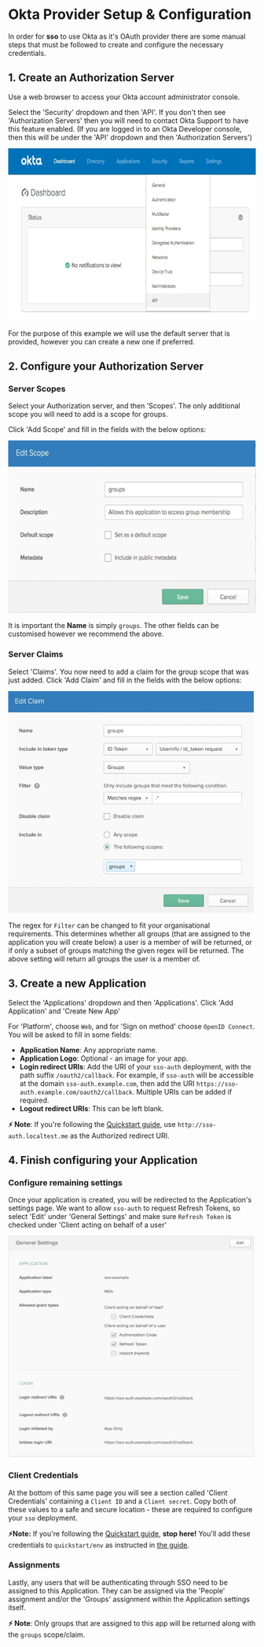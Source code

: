 # Okta Provider Setup & Configuration

In order for **sso** to use Okta as it's OAuth provider there are some manual steps that must
be followed to create and configure the necessary credentials.

## 1. Create an Authorization Server
Use a web browser to access your Okta account administrator console.

Select the 'Security' dropdown and then 'API'. If you don't then see 'Authorization Servers' then
you will need to contact Okta Support to have this feature enabled.
(If you are logged in to an Okta Developer console, then this will be under the 'API' dropdown and then 'Authorization Servers')

<img src="img/okta/okta-homepage-api.jpg" width="650" height="350">

For the purpose of this example we will use the default server that is provided, however you can create a new one if preferred.

## 2. Configure your Authorization Server

### Server Scopes

Select your Authorization server, and then 'Scopes'. The only additional scope you will need to add is a scope for groups.

Click 'Add Scope' and fill in the fields with the below options:

<img src="img/okta/okta-auth-server-scope.jpg" width="650" height="350">

It is important the **Name** is simply `groups`. The other fields can be customised however we recommend the above.

### Server Claims

Select 'Claims'. You now need to add a claim for the group scope that was just added.
Click 'Add Claim' and fill in the fields with the below options:

<img src="img/okta/okta-auth-server-claims.jpg" width="500" height="450">

The regex for `Filter` can be changed to fit your organisational requirements.
This determines whether all groups (that are assigned to the application you will create below)
a user is a member of will be returned, or if only a subset of groups matching the given regex will be returned.
The above setting will return all groups the user is a member of.

## 3. Create a new Application
Select the 'Applications' dropdown and then 'Applications'. Click 'Add Application' and 'Create New App'

For 'Platform', choose `Web`, and for 'Sign on method' choose `OpenID Connect`. You will be asked to fill in some fields:
- **Application Name**: Any appropriate name.
-  **Application Logo**: Optional - an image for your app.
-  **Login redirect URIs**: Add the URI of your `sso-auth` deployment, with the path suffix `/oauth2/callback`.
    For example, if `sso-auth` will be accessible at the domain `sso-auth.example.com`, then add the URI
    `https://sso-auth.example.com/oauth2/callback`. Multiple URIs can be added if required.
-  **Logout redirect URIs**: This can be left blank.

**⚡️ Note**: If you're following the [Quickstart guide](https://github.com/buzzfeed/sso/blob/master/docs/quickstart.md), use `http://sso-auth.localtest.me` as the Authorized redirect URI.

## 4. Finish configuring your Application

### Configure remaining settings

Once your application is created, you will be redirected to the Application's settings page.
We want to allow `sso-auth` to request Refresh Tokens, so select 'Edit' under 'General Settings'
and make sure `Refresh Token` is checked under 'Client acting on behalf of a user'

<img src="img/okta/okta-app-settings.jpg" width="500" height="450">

### Client Credentials

At the bottom of this same page you will see a section called 'Client Credentials' containing a `Client ID` and a `Client secret`.
Copy both of these values to a safe and secure location - these are required to configure your `sso` deployment.

**⚡️Note:**  If you're following the  [Quickstart guide](https://github.com/buzzfeed/sso/blob/master/docs/quickstart.md),  **stop here!**
You'll add these credentials to  `quickstart/env`  as instructed in  [the guide](https://github.com/buzzfeed/sso/blob/master/docs/quickstart.md).

### Assignments

Lastly, any users that will be authenticating through SSO need to be assigned to this Application. They can be assigned via the 'People' assignment
and/or the 'Groups' assignment within the Application settings itself.

**⚡️ Note**: Only groups that are assigned to this app will be returned along with the `groups` scope/claim.
